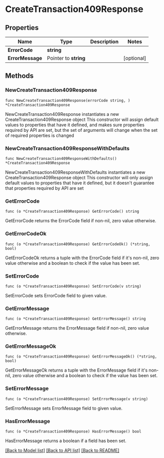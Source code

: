 # CreateTransaction409Response

## Properties

Name | Type | Description | Notes
------------ | ------------- | ------------- | -------------
**ErrorCode** | **string** |  |
**ErrorMessage** | Pointer to **string** |  | [optional]

## Methods

### NewCreateTransaction409Response

`func NewCreateTransaction409Response(errorCode string, ) *CreateTransaction409Response`

NewCreateTransaction409Response instantiates a new CreateTransaction409Response object
This constructor will assign default values to properties that have it defined,
and makes sure properties required by API are set, but the set of arguments
will change when the set of required properties is changed

### NewCreateTransaction409ResponseWithDefaults

`func NewCreateTransaction409ResponseWithDefaults() *CreateTransaction409Response`

NewCreateTransaction409ResponseWithDefaults instantiates a new CreateTransaction409Response object
This constructor will only assign default values to properties that have it defined,
but it doesn't guarantee that properties required by API are set

### GetErrorCode

`func (o *CreateTransaction409Response) GetErrorCode() string`

GetErrorCode returns the ErrorCode field if non-nil, zero value otherwise.

### GetErrorCodeOk

`func (o *CreateTransaction409Response) GetErrorCodeOk() (*string, bool)`

GetErrorCodeOk returns a tuple with the ErrorCode field if it's non-nil, zero value otherwise
and a boolean to check if the value has been set.

### SetErrorCode

`func (o *CreateTransaction409Response) SetErrorCode(v string)`

SetErrorCode sets ErrorCode field to given value.


### GetErrorMessage

`func (o *CreateTransaction409Response) GetErrorMessage() string`

GetErrorMessage returns the ErrorMessage field if non-nil, zero value otherwise.

### GetErrorMessageOk

`func (o *CreateTransaction409Response) GetErrorMessageOk() (*string, bool)`

GetErrorMessageOk returns a tuple with the ErrorMessage field if it's non-nil, zero value otherwise
and a boolean to check if the value has been set.

### SetErrorMessage

`func (o *CreateTransaction409Response) SetErrorMessage(v string)`

SetErrorMessage sets ErrorMessage field to given value.

### HasErrorMessage

`func (o *CreateTransaction409Response) HasErrorMessage() bool`

HasErrorMessage returns a boolean if a field has been set.


[[Back to Model list]](../README.md#documentation-for-models) [[Back to API list]](../README.md#documentation-for-api-endpoints) [[Back to README]](../README.md)
